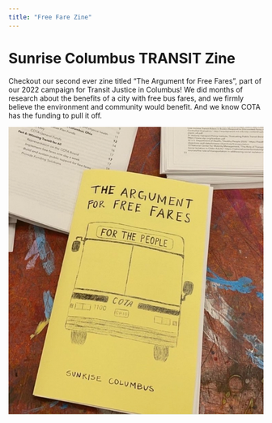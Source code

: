 ```yaml
---
title: "Free Fare Zine"
---
```

# Sunrise Columbus TRANSIT Zine 

Checkout our second ever zine titled “The Argument for Free Fares”, part of our 2022 campaign for Transit Justice in Columbus! 
We did months of research about the benefits of a city with free bus fares, and we firmly believe the environment and community would benefit. 
And we know COTA has the funding to pull it off. 

![FreeFareZine](FreeFareZine.png)

